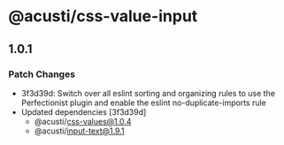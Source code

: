 # @acusti/css-value-input

## 1.0.1

### Patch Changes

-   3f3d39d: Switch over all eslint sorting and organizing rules to use the
    Perfectionist plugin and enable the eslint no-duplicate-imports rule
-   Updated dependencies [3f3d39d]
    -   @acusti/css-values@1.0.4
    -   @acusti/input-text@1.9.1
